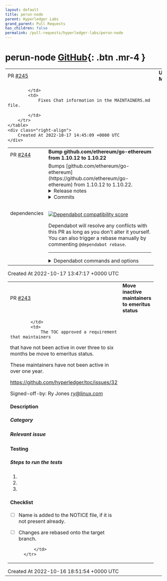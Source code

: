 ```yaml
---
layout: default
title: perun-node
parent: Hyperledger Labs
grand_parent: Pull Requests
has_children: false
permalink: /pull-requests/hyperledger-labs/perun-node
---
```


# perun-node <span class="fs-3 right-align">[GitHub](https://github.com/hyperledger-labs/perun-node){: .btn .mr-4 }</span>


<div>
    <table>
        <tr>
            <td>
                PR <a href="https://github.com/hyperledger-labs/perun-node/pull/245" class=".btn">#245</a>
            </td>
            <td>
                <b>
                    Update MAINTAINERS.md
                </b>
            </td>
        </tr>
        <tr>
            <td>
                
            </td>
            <td>
                Fixes Chat information in the MAINTAINERS.md file.

            </td>
        </tr>
    </table>
    <div class="right-align">
        Created At 2022-10-17 14:45:09 +0000 UTC
    </div>
</div>

<div>
    <table>
        <tr>
            <td>
                PR <a href="https://github.com/hyperledger-labs/perun-node/pull/244" class=".btn">#244</a>
            </td>
            <td>
                <b>
                    Bump github.com/ethereum/go-ethereum from 1.10.12 to 1.10.22
                </b>
            </td>
        </tr>
        <tr>
            <td>
                <span class="chip">dependencies</span>
            </td>
            <td>
                Bumps [github.com/ethereum/go-ethereum](https://github.com/ethereum/go-ethereum) from 1.10.12 to 1.10.22.
<details>
<summary>Release notes</summary>
<p><em>Sourced from <a href="https://github.com/ethereum/go-ethereum/releases">github.com/ethereum/go-ethereum's releases</a>.</em></p>
<blockquote>
<h2>Promavess (v1.10.22)</h2>
<h3>WARNING: This release seems to contain a regression that can corrupt the local state. Please hold on with updating while we investigate the issue!</h3>
<hr />
<p>Geth v1.10.22 <strong>enables the Merge for the Ethereum mainnet at a Terminal Total Difficulty of</strong> <code>58_750_000_000_000_000_000_000</code>.</p>
<p>This TTD is expected to be reached on the 15. September 2022.</p>
<h4>Merge EIPs</h4>
<ul>
<li><a href="https://eips.ethereum.org/EIPS/eip-3675">EIP-3676</a>: Upgrade consensus to Proof-of-Stake</li>
<li><a href="https://eips.ethereum.org/EIPS/eip-4399">EIP-4339</a>: Supplant DIFFICULTY opcode with PREVRANDAO</li>
</ul>
<h4>Additional notes about the merge changes</h4>
<ul>
<li>This release configures the Terminal Total Difficulty for mainnet. (<a href="https://github-redirect.dependabot.com/ethereum/go-ethereum/pull/25528">#25528</a>)</li>
<li>Many engine API issues found by hive have been fixed for this release. (<a href="https://github-redirect.dependabot.com/ethereum/go-ethereum/pull/25552">#25552</a>, <a href="https://github-redirect.dependabot.com/ethereum/go-ethereum/pull/25423">#25423</a>, <a href="https://github-redirect.dependabot.com/ethereum/go-ethereum/pull/25414">#25414</a>, <a href="https://github-redirect.dependabot.com/ethereum/go-ethereum/pull/25416">#25416</a>, <a href="https://github-redirect.dependabot.com/ethereum/go-ethereum/pull/25428">#25428</a>)</li>
<li>The Goerli testnet is now internally configured as 'successfully merged'. (<a href="https://github-redirect.dependabot.com/ethereum/go-ethereum/pull/25519">#25519</a>, <a href="https://github-redirect.dependabot.com/ethereum/go-ethereum/pull/24538">#24538</a>)</li>
</ul>
<h4>JSON-RPC API</h4>
<ul>
<li>The log filtering system now uses a LRU cache for block logs, speeding up repeated queries for the same block range. The cache size can be configured using the <code>--cache.blocklogs</code> command-line flag. (<a href="https://github-redirect.dependabot.com/ethereum/go-ethereum/pull/25459">#25459</a>)</li>
<li><code>eth_createAccessList</code> is now much faster when no gas limit is provided. (<a href="https://github-redirect.dependabot.com/ethereum/go-ethereum/pull/25467">#25467</a>)</li>
<li><code>eth_feeHistory</code> now also works with the <code>finalized</code> block specifier. (<a href="https://github-redirect.dependabot.com/ethereum/go-ethereum/pull/25442">#25442</a>)</li>
<li>The built-in callTracer now supports an option <code>onlyTopCall</code>. Enabling this option makes the tracer skip internal calls. We added this option to enable use of the <code>callTracer</code> to get the return data of reverted transactions. (<a href="https://github-redirect.dependabot.com/ethereum/go-ethereum/pull/25430">#25430</a>)</li>
</ul>
<h4>Go-library changes</h4>
<ul>
<li>Storage of trie node hash preimages is now disabled by default. You can enable it again using the <code>--cache.preimages</code> flag. (<a href="https://github-redirect.dependabot.com/ethereum/go-ethereum/pull/25287">#25287</a>, <a href="https://github-redirect.dependabot.com/ethereum/go-ethereum/pull/25538">#25538</a>, <a href="https://github-redirect.dependabot.com/ethereum/go-ethereum/pull/25533">#25533</a>)</li>
<li>The ethash mining implemenation now removes temporary DAG files, which could be left of disk when geth was interrupted while generating a DAG. (<a href="https://github-redirect.dependabot.com/ethereum/go-ethereum/pull/25381">#25381</a>)</li>
<li>ethclient now supports the <code>eth_feeHistory</code> method. (<a href="https://github-redirect.dependabot.com/ethereum/go-ethereum/pull/25403">#25403</a>)</li>
<li>The eth wire protocol test suite now supports protocol version eth/67. (<a href="https://github-redirect.dependabot.com/ethereum/go-ethereum/pull/25306">#25306</a>)</li>
<li>RLP-decoding of trie nodes is ~33% faster due to reduced allocations in the decoder. (<a href="https://github-redirect.dependabot.com/ethereum/go-ethereum/pull/25357">#25357</a>)</li>
<li>The RPC server supports a new option <code>ReadHeaderTimeout</code>. (<a href="https://github-redirect.dependabot.com/ethereum/go-ethereum/pull/25338">#25338</a>)</li>
<li>Registering of clef ruleset UIs should now work correctly. (<a href="https://github-redirect.dependabot.com/ethereum/go-ethereum/pull/25455">#25455</a>)</li>
</ul>
<h4>Build</h4>
<ul>
<li>Geth binaries in docker are now statically-linked. (<a href="https://github-redirect.dependabot.com/ethereum/go-ethereum/pull/25492">#25492</a>)</li>
<li>This release is built using Go 1.18.5. (<a href="https://github-redirect.dependabot.com/ethereum/go-ethereum/pull/25461">#25461</a>)</li>
</ul>
<p>For a full rundown of the changes please consult the Geth <a href="https://github.com/ethereum/go-ethereum/milestone/134?closed=1">1.10.22 release milestone</a></p>
<hr />
<p>As with all our previous releases, you can find the:</p>
<ul>
<li>Pre-built binaries for all platforms on our <a href="https://geth.ethereum.org/downloads/">downloads page</a>.</li>
<li>Docker images published under <a href="https://cloud.docker.com/u/ethereum/repository/docker/ethereum/client-go"><code>ethereum/client-go</code></a>.</li>
<li>Ubuntu packages in our <a href="https://launchpad.net/~ethereum/+archive/ubuntu/ethereum">Launchpad PPA repository</a>.</li>
</ul>
<!-- raw HTML omitted -->
</blockquote>
<p>... (truncated)</p>
</details>
<details>
<summary>Commits</summary>
<ul>
<li><a href="https://github.com/ethereum/go-ethereum/commit/2de49b04e56cf07f011d6d91f9d5c08847aabe8e"><code>2de49b0</code></a> params: release go-ethereum v1.10.22</li>
<li><a href="https://github.com/ethereum/go-ethereum/commit/395f3d4bf689c199e93e05af57ebff09b10f1c9a"><code>395f3d4</code></a> eth/catalyst: warn less frequently if no beacon client is available (<a href="https://github-redirect.dependabot.com/ethereum/go-ethereum/issues/25569">#25569</a>)</li>
<li><a href="https://github.com/ethereum/go-ethereum/commit/02418c2fa965e61f5bc1e66e1063482eb5293e5d"><code>02418c2</code></a> Revert &quot;eth/fetcher: don't spend too much time on transaction inclusion&quot; (<a href="https://github-redirect.dependabot.com/ethereum/go-ethereum/issues/25">#25</a>...</li>
<li><a href="https://github.com/ethereum/go-ethereum/commit/0ce494b60cd00d70f1f9f2dd0b9bfbd76204168a"><code>0ce494b</code></a> eth/fetcher: don't spend too much time on transaction inclusion (<a href="https://github-redirect.dependabot.com/ethereum/go-ethereum/issues/25524">#25524</a>)</li>
<li><a href="https://github.com/ethereum/go-ethereum/commit/ac7ad811b4d2ba0b93f9272e2487253026620b48"><code>ac7ad81</code></a> internal/ethapi: fix build regression (<a href="https://github-redirect.dependabot.com/ethereum/go-ethereum/issues/25555">#25555</a>)</li>
<li><a href="https://github.com/ethereum/go-ethereum/commit/08658806268f4c570c682e87681881ac35123fe9"><code>0865880</code></a> accounts/abi: fix set function (<a href="https://github-redirect.dependabot.com/ethereum/go-ethereum/issues/25477">#25477</a>)</li>
<li><a href="https://github.com/ethereum/go-ethereum/commit/36874b63a1b56eed2b8e4b47ccea0337920b84b8"><code>36874b6</code></a> eth/filters: add global block logs cache (<a href="https://github-redirect.dependabot.com/ethereum/go-ethereum/issues/25459">#25459</a>)</li>
<li><a href="https://github.com/ethereum/go-ethereum/commit/77308cd6fceb99e276c1e2753d92ff82c6f1a962"><code>77308cd</code></a> consensus/beacon: check ttd reached on pos blocks (<a href="https://github-redirect.dependabot.com/ethereum/go-ethereum/issues/25552">#25552</a>)</li>
<li><a href="https://github.com/ethereum/go-ethereum/commit/9762ddf8b0e9d471600c99f158479912f4870c52"><code>9762ddf</code></a> cmd/geth: parse uint64 value with ParseUint instead of Atoi (<a href="https://github-redirect.dependabot.com/ethereum/go-ethereum/issues/25545">#25545</a>)</li>
<li><a href="https://github.com/ethereum/go-ethereum/commit/656dc8cc0034d3dd57b5e1baecb788d9c4e9929d"><code>656dc8c</code></a> eth, les: unlock downloader peerSet if there's an error (<a href="https://github-redirect.dependabot.com/ethereum/go-ethereum/issues/25546">#25546</a>)</li>
<li>Additional commits viewable in <a href="https://github.com/ethereum/go-ethereum/compare/v1.10.12...v1.10.22">compare view</a></li>
</ul>
</details>
<br />


[![Dependabot compatibility score](https://dependabot-badges.githubapp.com/badges/compatibility_score?dependency-name=github.com/ethereum/go-ethereum&package-manager=go_modules&previous-version=1.10.12&new-version=1.10.22)](https://docs.github.com/en/github/managing-security-vulnerabilities/about-dependabot-security-updates#about-compatibility-scores)

Dependabot will resolve any conflicts with this PR as long as you don't alter it yourself. You can also trigger a rebase manually by commenting `@dependabot rebase`.

[//]: # (dependabot-automerge-start)
[//]: # (dependabot-automerge-end)

---

<details>
<summary>Dependabot commands and options</summary>
<br />

You can trigger Dependabot actions by commenting on this PR:
- `@dependabot rebase` will rebase this PR
- `@dependabot recreate` will recreate this PR, overwriting any edits that have been made to it
- `@dependabot merge` will merge this PR after your CI passes on it
- `@dependabot squash and merge` will squash and merge this PR after your CI passes on it
- `@dependabot cancel merge` will cancel a previously requested merge and block automerging
- `@dependabot reopen` will reopen this PR if it is closed
- `@dependabot close` will close this PR and stop Dependabot recreating it. You can achieve the same result by closing it manually
- `@dependabot ignore this major version` will close this PR and stop Dependabot creating any more for this major version (unless you reopen the PR or upgrade to it yourself)
- `@dependabot ignore this minor version` will close this PR and stop Dependabot creating any more for this minor version (unless you reopen the PR or upgrade to it yourself)
- `@dependabot ignore this dependency` will close this PR and stop Dependabot creating any more for this dependency (unless you reopen the PR or upgrade to it yourself)
- `@dependabot use these labels` will set the current labels as the default for future PRs for this repo and language
- `@dependabot use these reviewers` will set the current reviewers as the default for future PRs for this repo and language
- `@dependabot use these assignees` will set the current assignees as the default for future PRs for this repo and language
- `@dependabot use this milestone` will set the current milestone as the default for future PRs for this repo and language

You can disable automated security fix PRs for this repo from the [Security Alerts page](https://github.com/hyperledger-labs/perun-node/network/alerts).

</details>
            </td>
        </tr>
    </table>
    <div class="right-align">
        Created At 2022-10-17 13:47:17 +0000 UTC
    </div>
</div>

<div>
    <table>
        <tr>
            <td>
                PR <a href="https://github.com/hyperledger-labs/perun-node/pull/243" class=".btn">#243</a>
            </td>
            <td>
                <b>
                    Move inactive maintainers to emeritus status
                </b>
            </td>
        </tr>
        <tr>
            <td>
                
            </td>
            <td>
                The TOC approved a requirement that maintainers
that have not been active in over three to six
months be move to emeritus status.

These maintainers have not been active in over
one year.

https://github.com/hyperledger/toc/issues/32

Signed-off-by: Ry Jones <ry@linux.com>

<!-- Provide a general summary of your changes in the title above

Please read our contribution guidelines and sign the Contributor License
Agreement (CLA) before submitting the pull request. Also, check if there are no
other open pull requests targeting the same issue. -->

#### Description
<!-- Describe your changes in detail. -->

##### Category
<!-- Tell us what type of issue does your pull request target.
You can uncomment one of the following options: -->

<!-- Bug Fix -->
<!-- Improvement -->
<!-- Implementation Task -->

##### Relevant issue
<!-- Provide a link to the related issue. You can use the following keywords
and the issue number: "fixes", "resolves", "relates to". E.g.: closes #21

We accept only pull requests related to open issues. If you're suggesting a new
feature, improvement or fixing a bug that is not yet reported, please discuss it in
an issue before submitting a pull request. -->

#### Testing
<!-- Tell us how you have tested the changes. -->

##### Steps to run the tests
<!-- Describe a set of steps to run the tests relevant to this change. -->

1. 
2. 
3.  

#### Checklist 
<!-- Please check if the pull request fulfils these requirements: -->

- [ ] Name is added to the NOTICE file, if it is not present already.
- [ ] Changes are rebased onto the target branch.

            </td>
        </tr>
    </table>
    <div class="right-align">
        Created At 2022-10-16 18:51:54 +0000 UTC
    </div>
</div>

